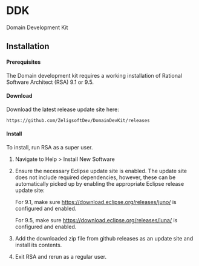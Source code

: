 # DDK
Domain Development Kit

## Installation


#### Prerequisites

The Domain development kit requires a working installation of Rational Software Architect (RSA) 9.1 or 9.5.

#### Download

Download the latest release update site here:

	https://github.com/ZeligsoftDev/DomainDevKit/releases

#### Install

To install, run RSA as a super user. 

1. Navigate to Help > Install New Software

2. Ensure the necessary Eclipse update site is enabled. The update site does not include required dependencies, however, these can be automatically picked up by enabling the appropriate Eclipse release update site:

   For 9.1, make sure https://download.eclipse.org/releases/juno/ is configured and enabled.
   
   For 9.5, make sure https://download.eclipse.org/releases/luna/ is configured and enabled.

3. Add the downloaded zip file from github releases as an update site and install its contents.

4. Exit RSA and rerun as a regular user.